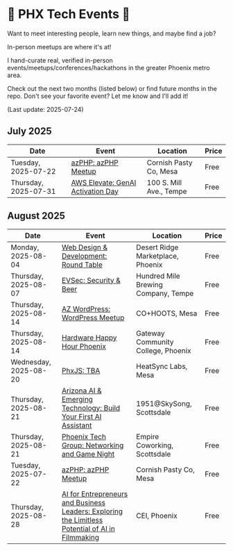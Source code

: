 # 🌵 PHX Tech Events 🌵

Want to meet interesting people, learn new things, and maybe find a job?

In-person meetups are where it's at!

I hand-curate real, verified in-person events/meetups/conferences/hackathons in the greater Phoenix metro area.

Check out the next two months (listed below) or find future months in the repo. Don't see your favorite event? Let me know and I'll add it!

(Last update: 2025-07-24)

## July 2025

| Date | Event | Location | Price |
| ---- | ----- | -------- | ----- |
| Tuesday, 2025-07-22 | [azPHP: azPHP Meetup](https://www.meetup.com/azphpug/events/308788351/) | Cornish Pasty Co, Mesa | Free |
| Thursday, 2025-07-31 | [AWS Elevate: GenAI Activation Day](https://www.meetup.com/awsarizona/events/310023720/) | 100 S. Mill Ave., Tempe | Free |

## August 2025

| Date | Event | Location | Price |
| ---- | ----- | -------- | ----- |
| Monday, 2025-08-04 | [Web Design & Development: Round Table](https://www.meetup.com/webdesignersdevelopers/events/wdnrjtyhclbgb/) | Desert Ridge Marketplace, Phoenix | Free |
| Thursday, 2025-08-07 | [EVSec: Security & Beer](https://www.meetup.com/evsecaz/events/307673994/) | Hundred Mile Brewing Company, Tempe | Free |
| Thursday, 2025-08-14 | [AZ WordPress: WordPress Meetup](https://www.meetup.com/arizona-wordpress-group/events/rsfhrtyhclbsb/) | CO+HOOTS, Mesa | Free |
| Thursday, 2025-08-14 | [Hardware Happy Hour Phoenix](https://www.meetup.com/hardware-happy-hour-3h-phoenix/events/309610386) | Gateway Community College, Phoenix | Free |
| Wednesday, 2025-08-20 | [PhxJS: TBA](https://www.meetup.com/phoenix-javascript/events/310077067/) | HeatSync Labs, Mesa | Free |
| Thursday, 2025-08-21 | [Arizona AI & Emerging Technology: Build Your First AI Assistant](https://www.meetup.com/azemergingtech/events/308467733/) | 1951@SkySong, Scottsdale | Free |
| Thursday, 2025-08-21 | [Phoenix Tech Group: Networking and Game Night](https://www.meetup.com/phoenix-tech-group/events/309128847/?) | Empire Coworking, Scottsdale | Free |
| Tuesday, 2025-07-22 | [azPHP: azPHP Meetup](https://www.meetup.com/azphpug/events/vqdnltyhclbjc/) | Cornish Pasty Co, Mesa | Free |
| Thursday, 2025-08-28  | [AI for Entrepreneurs and Business Leaders: Exploring the Limitless Potential of AI in Filmmaking](https://www.meetup.com/ai-for-entrepreneurs-and-business-leaders/events/308561837/) | CEI, Phoenix | Free |
